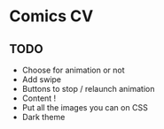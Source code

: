 # Comics CV

## TODO
- Choose for animation or not
- Add swipe
- Buttons to stop / relaunch animation
- Content !
- Put all the images you can on CSS
- Dark theme